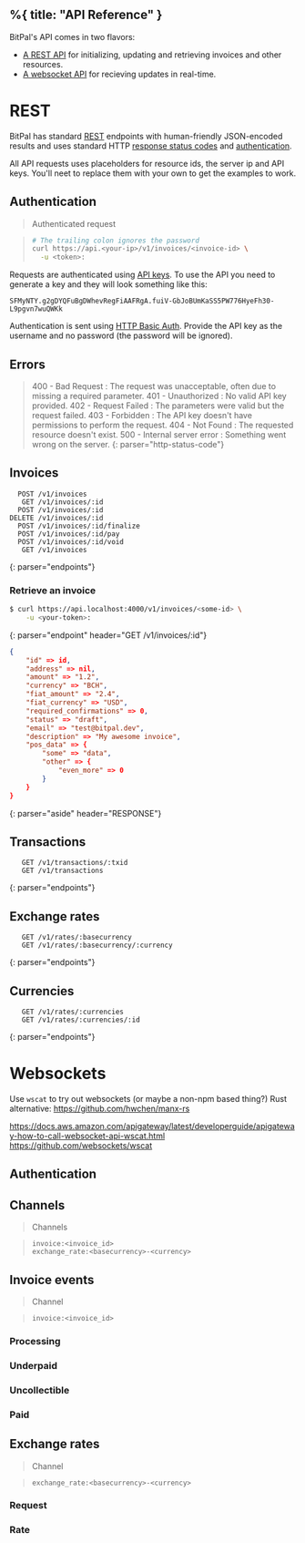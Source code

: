 %{
    title: "API Reference"
}
---

BitPal's API comes in two flavors:

- [A REST API](#REST) for initializing, updating and retrieving invoices and other resources.
- [A websocket API](#Websockets) for recieving updates in real-time.


# REST

BitPal has standard [REST][rest-wiki] endpoints with human-friendly JSON-encoded results and uses standard HTTP [response status codes][http-status] and [authentication][http-auth].

<aside class="notice">
  All API requests uses placeholders for resource ids, the server ip and API keys. You'll neet to replace them with your own to get the examples to work.
</aside>

[rest-wiki]: https://developer.mozilla.org/en-US/docs/Glossary/REST 
[http-status]: https://developer.mozilla.org/en-US/docs/Web/HTTP/Status
[http-auth]: https://developer.mozilla.org/en-US/docs/Web/HTTP/Authentication#basic_authentication_scheme 


## Authentication

> Authenticated request

> ~~~sh
> # The trailing colon ignores the password
> curl https://api.<your-ip>/v1/invoices/<invoice-id> \
>   -u <token>:
> ~~~

Requests are authenticated using [API keys][]. To use the API you need to generate a key and they will look something like this:

```
SFMyNTY.g2gDYQFuBgDWhevRegFiAAFRgA.fuiV-GbJoBUmKaSS5PW776HyeFh30-L9pgvn7wuQWKk
```

Authentication is sent using [HTTP Basic Auth][http-auth]. Provide the API key as the username and no password (the password will be ignored).

[API keys]: #


## Errors

> 400 - Bad Request             : The request was unacceptable, often due to missing a required parameter.
> 401 - Unauthorized            : No valid API key provided.
> 402 - Request Failed          : The parameters were valid but the request failed.
> 403 - Forbidden               : The API key doesn't have permissions to perform the request.
> 404 - Not Found               : The requested resource doesn't exist.
> 500 - Internal server error   : Something went wrong on the server.
{: parser="http-status-code"}


## Invoices

~~~
  POST /v1/invoices
   GET /v1/invoices/:id
  POST /v1/invoices/:id
DELETE /v1/invoices/:id
  POST /v1/invoices/:id/finalize
  POST /v1/invoices/:id/pay
  POST /v1/invoices/:id/void
   GET /v1/invoices
~~~
{: parser="endpoints"}

### Retrieve an invoice

~~~sh
$ curl https://api.localhost:4000/v1/invoices/<some-id> \
    -u <your-token>:
~~~
{: parser="endpoint" header="GET /v1/invoices/:id"}

~~~json
{
    "id" => id,
    "address" => nil,
    "amount" => "1.2",
    "currency" => "BCH",
    "fiat_amount" => "2.4",
    "fiat_currency" => "USD",
    "required_confirmations" => 0,
    "status" => "draft",
    "email" => "test@bitpal.dev",
    "description" => "My awesome invoice",
    "pos_data" => {
        "some" => "data",
        "other" => {
            "even_more" => 0
        }
    }
}
~~~
{: parser="aside" header="RESPONSE"}

## Transactions

~~~
   GET /v1/transactions/:txid
   GET /v1/transactions
~~~
{: parser="endpoints"}

## Exchange rates

~~~
   GET /v1/rates/:basecurrency
   GET /v1/rates/:basecurrency/:currency
~~~
{: parser="endpoints"}

## Currencies

~~~
   GET /v1/rates/:currencies
   GET /v1/rates/:currencies/:id
~~~
{: parser="endpoints"}

# Websockets

Use `wscat` to try out websockets (or maybe a non-npm based thing?)
Rust alternative: https://github.com/hwchen/manx-rs

https://docs.aws.amazon.com/apigateway/latest/developerguide/apigateway-how-to-call-websocket-api-wscat.html
https://github.com/websockets/wscat

## Authentication

## Channels

> Channels

> ~~~
> invoice:<invoice_id>
> exchange_rate:<basecurrency>-<currency>
> ~~~

## Invoice events

> Channel

> ~~~
>invoice:<invoice_id>
> ~~~

### Processing

### Underpaid

### Uncollectible

### Paid

## Exchange rates

> Channel

> ~~~
> exchange_rate:<basecurrency>-<currency>
> ~~~

### Request

### Rate
